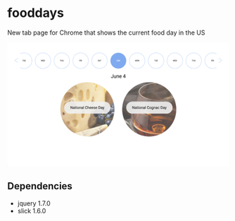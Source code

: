 # fooddays
New tab page for Chrome that shows the current food day in the US

![screenshot](https://raw.githubusercontent.com/ihurrahi/fooddays/master/screenshot1.png "Screenshot")

## Dependencies
* jquery 1.7.0
* slick 1.6.0
